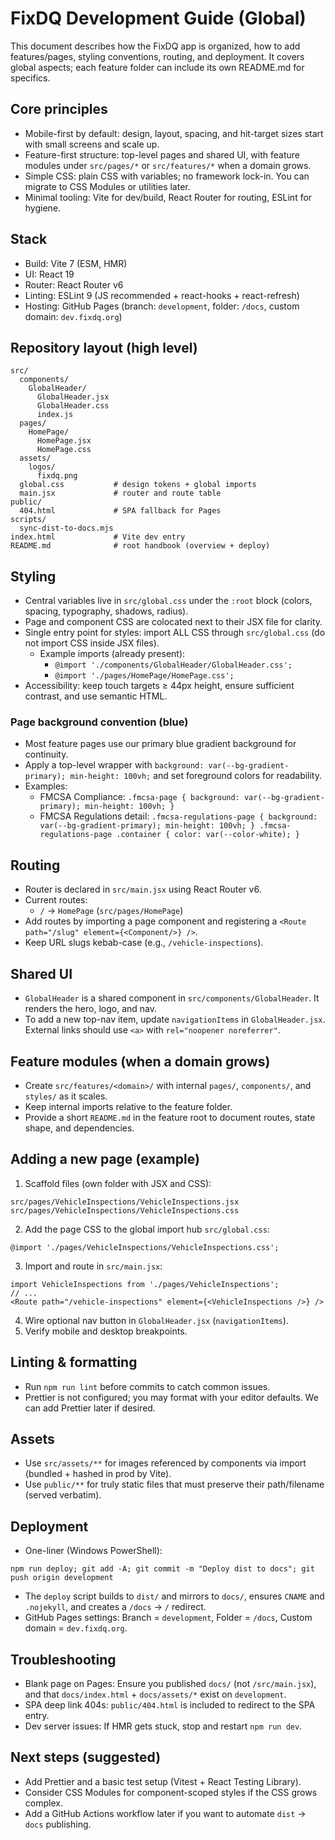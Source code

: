 # FixDQ Development Guide (Global)

This document describes how the FixDQ app is organized, how to add features/pages, styling conventions, routing, and deployment. It covers global aspects; each feature folder can include its own README.md for specifics.

## Core principles
- Mobile-first by default: design, layout, spacing, and hit-target sizes start with small screens and scale up.
- Feature-first structure: top-level pages and shared UI, with feature modules under `src/pages/*` or `src/features/*` when a domain grows.
- Simple CSS: plain CSS with variables; no framework lock-in. You can migrate to CSS Modules or utilities later.
- Minimal tooling: Vite for dev/build, React Router for routing, ESLint for hygiene.

## Stack
- Build: Vite 7 (ESM, HMR)
- UI: React 19
- Router: React Router v6
- Linting: ESLint 9 (JS recommended + react-hooks + react-refresh)
- Hosting: GitHub Pages (branch: `development`, folder: `/docs`, custom domain: `dev.fixdq.org`)

## Repository layout (high level)
```
src/
  components/
    GlobalHeader/
      GlobalHeader.jsx
      GlobalHeader.css
      index.js
  pages/
    HomePage/
      HomePage.jsx
      HomePage.css
  assets/
    logos/
      fixdq.png
  global.css           # design tokens + global imports
  main.jsx             # router and route table
public/
  404.html             # SPA fallback for Pages
scripts/
  sync-dist-to-docs.mjs
index.html             # Vite dev entry
README.md              # root handbook (overview + deploy)
```

## Styling
- Central variables live in `src/global.css` under the `:root` block (colors, spacing, typography, shadows, radius).
- Page and component CSS are colocated next to their JSX file for clarity.
- Single entry point for styles: import ALL CSS through `src/global.css` (do not import CSS inside JSX files).
  - Example imports (already present):
    - `@import './components/GlobalHeader/GlobalHeader.css';`
    - `@import './pages/HomePage/HomePage.css';`
- Accessibility: keep touch targets ≥ 44px height, ensure sufficient contrast, and use semantic HTML.

### Page background convention (blue)
- Most feature pages use our primary blue gradient background for continuity.
- Apply a top-level wrapper with `background: var(--bg-gradient-primary); min-height: 100vh;` and set foreground colors for readability.
- Examples:
  - FMCSA Compliance: `.fmcsa-page { background: var(--bg-gradient-primary); min-height: 100vh; }`
  - FMCSA Regulations detail: `.fmcsa-regulations-page { background: var(--bg-gradient-primary); min-height: 100vh; } .fmcsa-regulations-page .container { color: var(--color-white); }`

## Routing
- Router is declared in `src/main.jsx` using React Router v6.
- Current routes:
  - `/` → `HomePage` (`src/pages/HomePage`)
- Add routes by importing a page component and registering a `<Route path="/slug" element={<Component/>} />`.
- Keep URL slugs kebab-case (e.g., `/vehicle-inspections`).

## Shared UI
- `GlobalHeader` is a shared component in `src/components/GlobalHeader`. It renders the hero, logo, and nav.
- To add a new top-nav item, update `navigationItems` in `GlobalHeader.jsx`. External links should use `<a>` with `rel="noopener noreferrer"`.

## Feature modules (when a domain grows)
- Create `src/features/<domain>/` with internal `pages/`, `components/`, and `styles/` as it scales.
- Keep internal imports relative to the feature folder.
- Provide a short `README.md` in the feature root to document routes, state shape, and dependencies.

## Adding a new page (example)
1) Scaffold files (own folder with JSX and CSS):
```
src/pages/VehicleInspections/VehicleInspections.jsx
src/pages/VehicleInspections/VehicleInspections.css
```
2) Add the page CSS to the global import hub `src/global.css`:
```
@import './pages/VehicleInspections/VehicleInspections.css';
```
3) Import and route in `src/main.jsx`:
```
import VehicleInspections from './pages/VehicleInspections';
// ...
<Route path="/vehicle-inspections" element={<VehicleInspections />} />
```
4) Wire optional nav button in `GlobalHeader.jsx` (`navigationItems`).
5) Verify mobile and desktop breakpoints.

## Linting & formatting
- Run `npm run lint` before commits to catch common issues.
- Prettier is not configured; you may format with your editor defaults. We can add Prettier later if desired.

## Assets
- Use `src/assets/**` for images referenced by components via import (bundled + hashed in prod by Vite).
- Use `public/**` for truly static files that must preserve their path/filename (served verbatim).

## Deployment
- One-liner (Windows PowerShell):
```
npm run deploy; git add -A; git commit -m "Deploy dist to docs"; git push origin development
```
- The `deploy` script builds to `dist/` and mirrors to `docs/`, ensures `CNAME` and `.nojekyll`, and creates a `/docs` → `/` redirect.
- GitHub Pages settings: Branch = `development`, Folder = `/docs`, Custom domain = `dev.fixdq.org`.

## Troubleshooting
- Blank page on Pages: Ensure you published `docs/` (not `/src/main.jsx`), and that `docs/index.html` + `docs/assets/*` exist on `development`.
- SPA deep link 404s: `public/404.html` is included to redirect to the SPA entry.
- Dev server issues: If HMR gets stuck, stop and restart `npm run dev`.

## Next steps (suggested)
- Add Prettier and a basic test setup (Vitest + React Testing Library).
- Consider CSS Modules for component-scoped styles if the CSS grows complex.
- Add a GitHub Actions workflow later if you want to automate `dist` → `docs` publishing.
